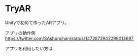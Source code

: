 # TryAR
Unityで初めて作ったARアプリ。

アプリの動作例
https://twitter.com/SAshunchan/status/1472873942298013697

アプリを利用したい方は
